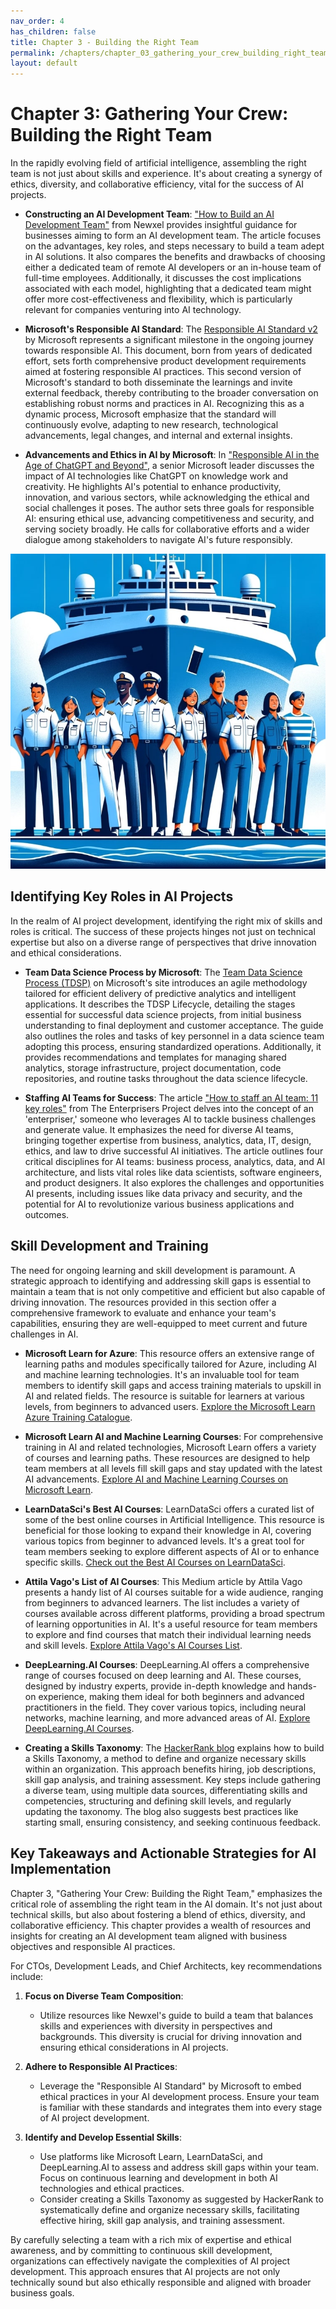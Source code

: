 ```yaml
---
nav_order: 4
has_children: false
title: Chapter 3 - Building the Right Team
permalink: /chapters/chapter_03_gathering_your_crew_building_right_team
layout: default
---
```


# Chapter 3: Gathering Your Crew: Building the Right Team

In the rapidly evolving field of artificial intelligence, assembling the right team is not just about skills and experience. It's about creating a synergy of ethics, diversity, and collaborative efficiency, vital for the success of AI projects.

- **Constructing an AI Development Team**: ["How to Build an AI Development Team"](https://newxel.com/blog/how-to-build-an-ai-development-team/) from Newxel provides insightful guidance for businesses aiming to form an AI development team. The article focuses on the advantages, key roles, and steps necessary to build a team adept in AI solutions. It also compares the benefits and drawbacks of choosing either a dedicated team of remote AI developers or an in-house team of full-time employees. Additionally, it discusses the cost implications associated with each model, highlighting that a dedicated team might offer more cost-effectiveness and flexibility, which is particularly relevant for companies venturing into AI technology.

- **Microsoft's Responsible AI Standard**: The [Responsible AI Standard v2](https://blogs.microsoft.com/wp-content/uploads/prod/sites/5/2022/06/Microsoft-Responsible-AI-Standard-v2-General-Requirements-3.pdf) by Microsoft represents a significant milestone in the ongoing journey towards responsible AI. This document, born from years of dedicated effort, sets forth comprehensive product development requirements aimed at fostering responsible AI practices. This second version of Microsoft's standard to both disseminate the learnings and invite external feedback, thereby contributing to the broader conversation on establishing robust norms and practices in AI. Recognizing this as a dynamic process, Microsoft emphasize that the standard will continuously evolve, adapting to new research, technological advancements, legal changes, and internal and external insights.
- **Advancements and Ethics in AI by Microsoft**: In ["Responsible AI in the Age of ChatGPT and Beyond"](https://blogs.microsoft.com/on-the-issues/2023/02/02/responsible-ai-chatgpt-artificial-intelligence/), a senior Microsoft leader discusses the impact of AI technologies like ChatGPT on knowledge work and creativity. He highlights AI's potential to enhance productivity, innovation, and various sectors, while acknowledging the ethical and social challenges it poses. The author sets three goals for responsible AI: ensuring ethical use, advancing competitiveness and security, and serving society broadly. He calls for collaborative efforts and a wider dialogue among stakeholders to navigate AI's future responsibly.

![Gathering Your Crew: Building the Right Team](./../media/chapter3.jpg)

## Identifying Key Roles in AI Projects

In the realm of AI project development, identifying the right mix of skills and roles is critical. The success of these projects hinges not just on technical expertise but also on a diverse range of perspectives that drive innovation and ethical considerations.

- **Team Data Science Process by Microsoft**: The [Team Data Science Process (TDSP)](https://learn.microsoft.com/en-us/azure/architecture/data-science-process/overview) on Microsoft's site introduces an agile methodology tailored for efficient delivery of predictive analytics and intelligent applications. It describes the TDSP Lifecycle, detailing the stages essential for successful data science projects, from initial business understanding to final deployment and customer acceptance. The guide also outlines the roles and tasks of key personnel in a data science team adopting this process, ensuring standardized operations. Additionally, it provides recommendations and templates for managing shared analytics, storage infrastructure, project documentation, code repositories, and routine tasks throughout the data science lifecycle.

- **Staffing AI Teams for Success**: The article ["How to staff an AI team: 11 key roles"](https://enterprisersproject.com/article/2019/6/how-staff-ai-team-11-key-roles) from The Enterprisers Project delves into the concept of an 'enterpriser,' someone who leverages AI to tackle business challenges and generate value. It emphasizes the need for diverse AI teams, bringing together expertise from business, analytics, data, IT, design, ethics, and law to drive successful AI initiatives. The article outlines four critical disciplines for AI teams: business process, analytics, data, and AI architecture, and lists vital roles like data scientists, software engineers, and product designers. It also explores the challenges and opportunities AI presents, including issues like data privacy and security, and the potential for AI to revolutionize various business applications and outcomes.

## Skill Development and Training

The need for ongoing learning and skill development is paramount. A strategic approach to identifying and addressing skill gaps is essential to maintain a team that is not only competitive and efficient but also capable of driving innovation. The resources provided in this section offer a comprehensive framework to evaluate and enhance your team's capabilities, ensuring they are well-equipped to meet current and future challenges in AI.

- **Microsoft Learn for Azure**: This resource offers an extensive range of learning paths and modules specifically tailored for Azure, including AI and machine learning technologies. It's an invaluable tool for team members to identify skill gaps and access training materials to upskill in AI and related fields. The resource is suitable for learners at various levels, from beginners to advanced users. [Explore the Microsoft Learn Azure Training Catalogue](https://learn.microsoft.com/en-us/training/browse/?expanded=azure).

- **Microsoft Learn AI and Machine Learning Courses**: For comprehensive training in AI and related technologies, Microsoft Learn offers a variety of courses and learning paths. These resources are designed to help team members at all levels fill skill gaps and stay updated with the latest AI advancements. [Explore AI and Machine Learning Courses on Microsoft Learn](https://learn.microsoft.com/en-us/training/paths/).

- **LearnDataSci's Best AI Courses**: LearnDataSci offers a curated list of some of the best online courses in Artificial Intelligence. This resource is beneficial for those looking to expand their knowledge in AI, covering various topics from beginner to advanced levels. It's a great tool for team members seeking to explore different aspects of AI or to enhance specific skills. [Check out the Best AI Courses on LearnDataSci](https://www.learndatasci.com/best-artificial-intelligence-ai-courses/).

- **Attila Vago's List of AI Courses**: This Medium article by Attila Vago presents a handy list of AI courses suitable for a wide audience, ranging from beginners to advanced learners. The list includes a variety of courses available across different platforms, providing a broad spectrum of learning opportunities in AI. It's a useful resource for team members to explore and find courses that match their individual learning needs and skill levels. [Explore Attila Vago's AI Courses List](https://attilavago.medium.com/a-handy-list-of-ai-courses-for-everyone-9e0eaccc4b3b).

- **DeepLearning.AI Courses**: DeepLearning.AI offers a comprehensive range of courses focused on deep learning and AI. These courses, designed by industry experts, provide in-depth knowledge and hands-on experience, making them ideal for both beginners and advanced practitioners in the field. They cover various topics, including neural networks, machine learning, and more advanced areas of AI. [Explore DeepLearning.AI Courses](https://www.deeplearning.ai/courses/).

- **Creating a Skills Taxonomy**: The [HackerRank blog](https://www.hackerrank.com/blog/how-to-create-a-skills-taxonomy/) explains how to build a Skills Taxonomy, a method to define and organize necessary skills within an organization. This approach benefits hiring, job descriptions, skill gap analysis, and training assessment. Key steps include gathering a diverse team, using multiple data sources, differentiating skills and competencies, structuring and defining skill levels, and regularly updating the taxonomy. The blog also suggests best practices like starting small, ensuring consistency, and seeking continuous feedback.

## Key Takeaways and Actionable Strategies for AI Implementation

Chapter 3, "Gathering Your Crew: Building the Right Team," emphasizes the critical role of assembling the right team in the AI domain. It's not just about technical skills, but also about fostering a blend of ethics, diversity, and collaborative efficiency. This chapter provides a wealth of resources and insights for creating an AI development team aligned with business objectives and responsible AI practices.

For CTOs, Development Leads, and Chief Architects, key recommendations include:

1. **Focus on Diverse Team Composition**:
   - Utilize resources like Newxel's guide to build a team that balances skills and experiences with diversity in perspectives and backgrounds. This diversity is crucial for driving innovation and ensuring ethical considerations in AI projects.

2. **Adhere to Responsible AI Practices**:
   - Leverage the "Responsible AI Standard" by Microsoft to embed ethical practices in your AI development process. Ensure your team is familiar with these standards and integrates them into every stage of AI project development.

3. **Identify and Develop Essential Skills**:
   - Use platforms like Microsoft Learn, LearnDataSci, and DeepLearning.AI to assess and address skill gaps within your team. Focus on continuous learning and development in both AI technologies and ethical practices.
   - Consider creating a Skills Taxonomy as suggested by HackerRank to systematically define and organize necessary skills, facilitating effective hiring, skill gap analysis, and training assessment.

By carefully selecting a team with a rich mix of expertise and ethical awareness, and by committing to continuous skill development, organizations can effectively navigate the complexities of AI project development. This approach ensures that AI projects are not only technically sound but also ethically responsible and aligned with broader business goals.

